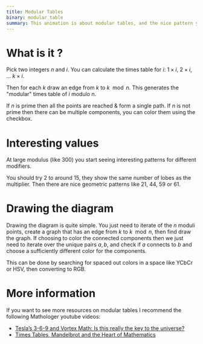 ```yaml
---
title: Modular Tables
binary: modular_table
summary: This animation is about modular tables, and the nice pattern you can get.
---
```


# What is it ?

Pick two integers $n$ and $i$. You can calculate the times table for $i$: $1 \times i$, $2 \times i$, ... $k \times i$.

Then for each $k$ draw an edge from $k$ to $k \mod n$. This generates the "modular" times table of $i$ modulo $n$.

If $n$ is prime then all the points are reached & form a single path. If $n$ is not prime then there can be multiple components, you can color them using the checkbox.

# Interesting values

At large modulus (like 300) you start seeing interesting patterns for different modifiers.

You should try 2 to around 15, they show the same number of lobes as the multiplier. Then there are nice geometric patterns like 21, 44, 59 or 61. 

# Drawing the diagram

Drawing the diagram is quite simple. You just need to iterate of the $n$ moduli points, create a graph that has an edge from $k$ to $k \mod n$, then find draw the graph. If choosing to color the connected components then we just need to iterate over the unique pairs $a,b$, and check if $a$ connects to $b$ and choose a sufficiently different color for the components.

This can be done by searching for spaced out colors in a space like YCbCr or HSV, then converting to RGB.

# More information

If you want to see more resources on modular tables I recommend the following Mathologer youtube videos:

 - [Tesla’s 3-6-9 and Vortex Math: Is this really the key to the universe?](https://www.youtube.com/watch?v=6ZrO90AI0c8)
 - [Times Tables, Mandelbrot and the Heart of Mathematics](https://www.youtube.com/watch?v=qhbuKbxJsk8)
